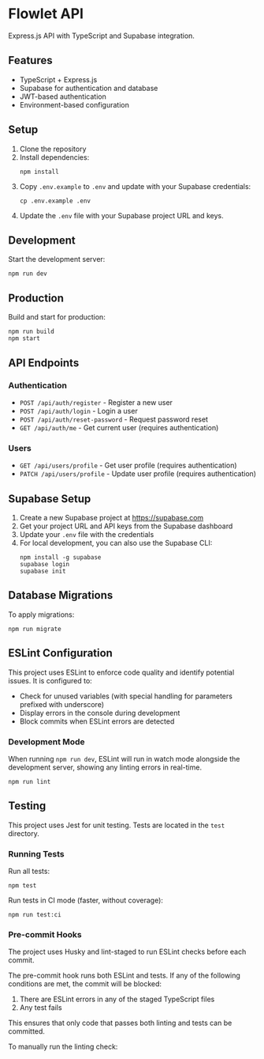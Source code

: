 # Flowlet API

Express.js API with TypeScript and Supabase integration.

## Features

- TypeScript + Express.js
- Supabase for authentication and database
- JWT-based authentication
- Environment-based configuration

## Setup

1. Clone the repository
2. Install dependencies:
   ```
   npm install
   ```
3. Copy `.env.example` to `.env` and update with your Supabase credentials:
   ```
   cp .env.example .env
   ```
4. Update the `.env` file with your Supabase project URL and keys.

## Development

Start the development server:

```
npm run dev
```

## Production

Build and start for production:

```
npm run build
npm start
```

## API Endpoints

### Authentication

- `POST /api/auth/register` - Register a new user
- `POST /api/auth/login` - Login a user
- `POST /api/auth/reset-password` - Request password reset
- `GET /api/auth/me` - Get current user (requires authentication)

### Users

- `GET /api/users/profile` - Get user profile (requires authentication)
- `PATCH /api/users/profile` - Update user profile (requires authentication)

## Supabase Setup

1. Create a new Supabase project at https://supabase.com
2. Get your project URL and API keys from the Supabase dashboard
3. Update your `.env` file with the credentials
4. For local development, you can also use the Supabase CLI:
   ```
   npm install -g supabase
   supabase login
   supabase init
   ```

## Database Migrations

To apply migrations:

```
npm run migrate
```

## ESLint Configuration

This project uses ESLint to enforce code quality and identify potential issues. It is configured to:

- Check for unused variables (with special handling for parameters prefixed with underscore)
- Display errors in the console during development
- Block commits when ESLint errors are detected

### Development Mode

When running `npm run dev`, ESLint will run in watch mode alongside the development server, showing any linting errors in real-time.

```
npm run lint
```

## Testing

This project uses Jest for unit testing. Tests are located in the `test` directory.

### Running Tests

Run all tests:

```
npm test
```

Run tests in CI mode (faster, without coverage):

```
npm run test:ci
```

### Pre-commit Hooks

The project uses Husky and lint-staged to run ESLint checks before each commit.

The pre-commit hook runs both ESLint and tests. If any of the following conditions are met, the commit will be blocked:

1. There are ESLint errors in any of the staged TypeScript files
2. Any test fails

This ensures that only code that passes both linting and tests can be committed.

To manually run the linting check:
